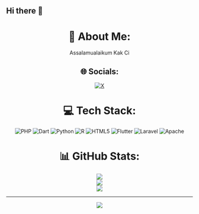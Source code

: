 ## Hi there 👋

<!--
**shiinahan/shiinahan** is a ✨ _special_ ✨ repository because its `README.md` (this file) appears on your GitHub profile.

Here are some ideas to get you started:

- 🔭 I’m currently working on ...
- 🌱 I’m currently learning ...
- 👯 I’m looking to collaborate on ...
- 🤔 I’m looking for help with ...
- 💬 Ask me about ...
- 📫 How to reach me: ...
- 😄 Pronouns: ...
- ⚡ Fun fact: ...
-->
<div align="center">

# 💫 About Me:
Assalamualaikum Kak Ci

## 🌐 Socials:
[![X](https://img.shields.io/badge/X-black.svg?logo=X&logoColor=white)](https://x.com/RamaChaniago_) 

# 💻 Tech Stack:
![PHP](https://img.shields.io/badge/php-%23777BB4.svg?style=for-the-badge&logo=php&logoColor=white) 
![Dart](https://img.shields.io/badge/dart-%230175C2.svg?style=for-the-badge&logo=dart&logoColor=white) 
![Python](https://img.shields.io/badge/python-3670A0?style=for-the-badge&logo=python&logoColor=ffdd54) 
![R](https://img.shields.io/badge/r-%23276DC3.svg?style=for-the-badge&logo=r&logoColor=white) 
![HTML5](https://img.shields.io/badge/html5-%23E34F26.svg?style=for-the-badge&logo=html5&logoColor=white) 
![Flutter](https://img.shields.io/badge/Flutter-%2302569B.svg?style=for-the-badge&logo=Flutter&logoColor=white) 
![Laravel](https://img.shields.io/badge/laravel-%23FF2D20.svg?style=for-the-badge&logo=laravel&logoColor=white) 
![Apache](https://img.shields.io/badge/apache-%23D42029.svg?style=for-the-badge&logo=apache&logoColor=white)

# 📊 GitHub Stats:
![](https://github-readme-stats.vercel.app/api?username=shiinahan&theme=dark&hide_border=false&include_all_commits=false&count_private=false)<br/>
![](https://github-readme-streak-stats.herokuapp.com/?user=shiinahan&theme=dark&hide_border=false)<br/>
![](https://github-readme-stats.vercel.app/api/top-langs/?username=shiinahan&theme=dark&hide_border=false&include_all_commits=false&count_private=false&layout=compact)

---

[![](https://visitcount.itsvg.in/api?id=shiinahan&icon=3&color=0)](https://visitcount.itsvg.in)

</div>

<!-- Proudly created with GPRM ( https://gprm.itsvg.in ) -->
